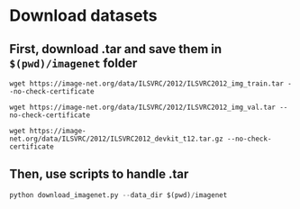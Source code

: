 # Download datasets

## First, download .tar and save them in `$(pwd)/imagenet` folder

```shell
wget https://image-net.org/data/ILSVRC/2012/ILSVRC2012_img_train.tar --no-check-certificate

wget https://image-net.org/data/ILSVRC/2012/ILSVRC2012_img_val.tar --no-check-certificate

wget https://image-net.org/data/ILSVRC/2012/ILSVRC2012_devkit_t12.tar.gz --no-check-certificate
```

## Then, use scripts to handle .tar

```python
python download_imagenet.py --data_dir $(pwd)/imagenet
```
